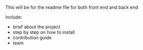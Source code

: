 This will be for the readme file for both front end and back end

include:
- brief about the project
- step by step on how to install
- contribution guide
- team

